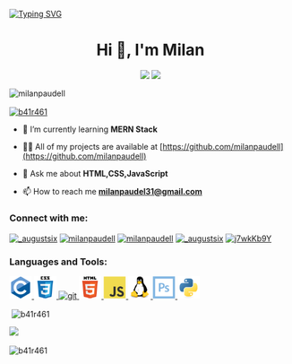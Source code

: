 <!--
**milanpaudell** is a ✨ _special_ ✨ repository because its `README.md` (this file) appears on your GitHub profile.-->

[![Typing SVG](https://readme-typing-svg.demolab.com?font=Fira+Code&pause=1000&width=435&lines=Hello+World+!!!;Hi+%F0%9F%91%8B%2C+I'm+Milan)](https://git.io/typing-svg)

<h1 align="center">Hi 👋, I'm Milan</h1>
<!--<h3 align="center">From Nepal</h3>-->

<p align="center">
  <a href="https://github.com/search?q=extension%3Amd+%22https+readme+typing+svg%22&type=Code" alt="Users" title="Repo users">
    <img src="https://freshidea.com/jonah/app/github-search-results/readme-typing-svg/index.php"/></a>
  <a href="https://discord.gg/j7wkKb9Y" alt="Discord" title="Milan's Server">
    <img src="https://img.shields.io/discord/819650821314052106?color=7289DA&logo=discord&logoColor=white&style=for-the-badge"/></a>
</p>

<p align="left"> <img src="https://komarev.com/ghpvc/?username=milanpaudell&label=Profile%20views&color=0e75b6&style=flat" alt="milanpaudell" /> </p><a href="https://github.com/B41R461" target="blank"><img align="center" src="https://img.shields.io/github/followers/b41r461?style=social&" alt="b41r461"" alt="b41r461"/></a>

- 🌱 I’m currently learning **MERN Stack**

- 👨‍💻 All of my projects are available at  [https://github.com/milanpaudell](https://github.com/milanpaudell)

- 💬 Ask me about **HTML,CSS,JavaScript**

- 📫 How to reach me **milanpaudel31@gmail.com**

<h3 align="left">Connect with me:</h3>
<p align="left">
<a href="https://twitter.com/_augustsix" target="blank"><img align="center" src="https://raw.githubusercontent.com/rahuldkjain/github-profile-readme-generator/master/src/images/icons/Social/twitter.svg" alt="_augustsix" height="30" width="40" /></a>
<a href="https://linkedin.com/in/milanpaudell" target="blank"><img align="center" src="https://raw.githubusercontent.com/rahuldkjain/github-profile-readme-generator/master/src/images/icons/Social/linked-in-alt.svg" alt="milanpaudell" height="30" width="40" /></a>
<a href="https://fb.com/milanpaudell" target="blank"><img align="center" src="https://raw.githubusercontent.com/rahuldkjain/github-profile-readme-generator/master/src/images/icons/Social/facebook.svg" alt="milanpaudell" height="30" width="40" /></a>
<a href="https://instagram.com/_augustsix" target="blank"><img align="center" src="https://raw.githubusercontent.com/rahuldkjain/github-profile-readme-generator/master/src/images/icons/Social/instagram.svg" alt="_augustsix" height="30" width="40" /></a>
<a href="https://discord.gg/j7wkKb9Y" target="blank"><img align="center" src="https://raw.githubusercontent.com/rahuldkjain/github-profile-readme-generator/master/src/images/icons/Social/discord.svg" alt="j7wkKb9Y" height="30" width="40" /></a>
</p>

<h3 align="left">Languages and Tools:</h3>
<p align="left"> <a href="https://www.cprogramming.com/" target="_blank" rel="noreferrer"> <img src="https://raw.githubusercontent.com/devicons/devicon/master/icons/c/c-original.svg" alt="c" width="40" height="40"/> </a> <a href="https://www.w3schools.com/css/" target="_blank" rel="noreferrer"> <img src="https://raw.githubusercontent.com/devicons/devicon/master/icons/css3/css3-original-wordmark.svg" alt="css3" width="40" height="40"/> </a> <a href="https://git-scm.com/" target="_blank" rel="noreferrer"> <img src="https://www.vectorlogo.zone/logos/git-scm/git-scm-icon.svg" alt="git" width="40" height="40"/> </a> <a href="https://www.w3.org/html/" target="_blank" rel="noreferrer"> <img src="https://raw.githubusercontent.com/devicons/devicon/master/icons/html5/html5-original-wordmark.svg" alt="html5" width="40" height="40"/> </a> <a href="https://developer.mozilla.org/en-US/docs/Web/JavaScript" target="_blank" rel="noreferrer"> <img src="https://raw.githubusercontent.com/devicons/devicon/master/icons/javascript/javascript-original.svg" alt="javascript" width="40" height="40"/> </a> <a href="https://www.linux.org/" target="_blank" rel="noreferrer"> <img src="https://raw.githubusercontent.com/devicons/devicon/master/icons/linux/linux-original.svg" alt="linux" width="40" height="40"/> </a> <a href="https://www.photoshop.com/en" target="_blank" rel="noreferrer"> <img src="https://raw.githubusercontent.com/devicons/devicon/master/icons/photoshop/photoshop-line.svg" alt="photoshop" width="40" height="40"/> </a> <a href="https://www.python.org" target="_blank" rel="noreferrer"> <img src="https://raw.githubusercontent.com/devicons/devicon/master/icons/python/python-original.svg" alt="python" width="40" height="40"/> </a> </p>

<p>&nbsp;<img align="center" src="https://github-readme-stats.vercel.app/api?username=milanpaudell&show_icons=true&locale=en&hide_title=true&hide_border=true&show_icons=true&include_all_commits=true&count_private=true&line_height=21&text_color=000&icon_color=000&bg_color=0,ea6161,ffc64d,fffc4d,52fa5a&theme=graywhite"" alt="b41r461" /></p>


<img height="137px" src="https://github-readme-stats.vercel.app/api/top-langs/?username=milanpaudell&hide=html&hide_title=true&hide_border=true&layout=compact&langs_count=6&text_color=000&icon_color=fff&bg_color=0,52fa5a,4dfcff,c64dff&theme=graywhite" />


<p><img align="center" src="https://github-readme-streak-stats.herokuapp.com/?user=milanpaudell&theme=monokai&hide_border=true&date_format=M%20j%5B%2C%20Y%5D&background=00000000&stroke=DE37C1&" alt="b41r461" /></p>
  
  



